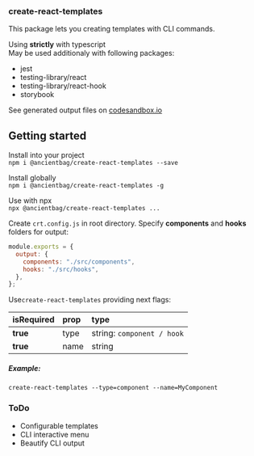 ### create-react-templates

This package lets you creating templates with CLI commands.

Using **strictly** with typescript  
May be used additionaly with following packages:

- jest
- testing-library/react
- testing-library/react-hook
- storybook

See generated output files on [codesandbox.io](https://codesandbox.io/s/charming-burnell-q3vhj?file=/src/hooks/index.ts "codesandbox.io")

## Getting started

Install into your project  
`npm i @ancientbag/create-react-templates --save`  

Install globally  
`npm i @ancientbag/create-react-templates -g`

Use with npx  
`npx @ancientbag/create-react-templates ...`



Create `crt.config.js` in root directory. Specify **components** and **hooks** folders for output:

```javascript
module.exports = {
  output: {
    components: "./src/components",
    hooks: "./src/hooks",
  },
};
```

Use`create-react-templates` providing next flags:

| isRequired | prop | type                      |
| :--------- | :--- | :------------------------ |
| **true**   | type | string: `component / hook` |
| **true**   | name | string                    |

##### Example:

`create-react-templates --type=component --name=MyComponent`

### ToDo

- Configurable templates
- CLI interactive menu
- Beautify CLI output
